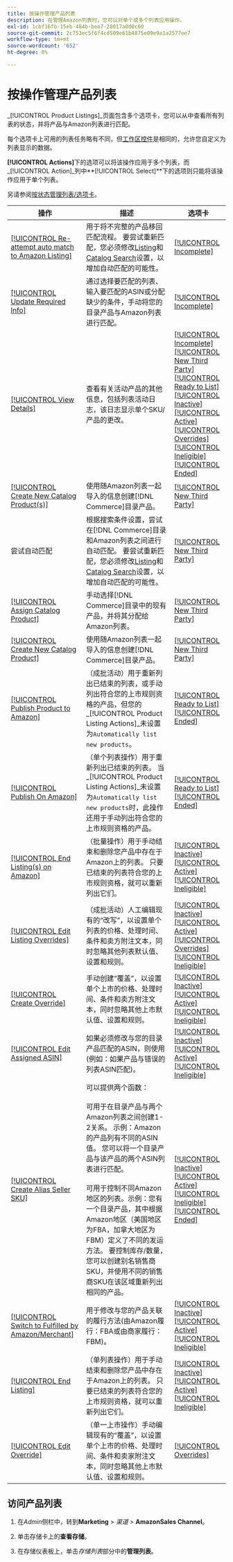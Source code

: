 ```yaml
---
title: 按操作管理产品列表
description: 在管理Amazon列表时，您可以对单个或多个列表应用操作。
exl-id: 1cbf16fb-15eb-484b-bea7-28017a0d0c60
source-git-commit: 2c753ec5f6f4cd509e61b4875e09e9a1a2577ee7
workflow-type: tm+mt
source-wordcount: '652'
ht-degree: 0%

---
```


# 按操作管理产品列表

_[!UICONTROL Product Listings]_页面包含多个选项卡，您可以从中查看所有列表的状态，并将产品与Amazon列表进行匹配。

每个选项卡上可用的列表任务略有不同，但[工作区控件](./workspace-controls.md)是相同的，允许您自定义为列表显示的数据。

**[!UICONTROL Actions]**&#x200B;下的选项可以将该操作应用于多个列表，而&#x200B;_[!UICONTROL Action]_列中&#x200B;**[!UICONTROL Select]**下的选项则只能将该操作应用于单个列表。

另请参阅[按状态管理列表/选项卡](./managing-listings-by-tab.md)。

| 操作 | 描述 | 选项卡 |
|--- |--- |--- |
| [[!UICONTROL Re-attempt auto match to Amazon Listing]](./amazon-manually-update-incomplete-listing.md#update-required-info-unable-to-assign-to-amazon-listing) | 用于将不完整的产品移回匹配流程。 要尝试重新匹配，您必须修改[Listing](./listing-settings.md)和[Catalog Search](./catalog-search.md)设置，以增加自动匹配的可能性。 | [[!UICONTROL Incomplete]](./incomplete-listings.md) |
| [[!UICONTROL Update Required Info]](./amazon-manually-update-incomplete-listing.md) | 通过选择要匹配的列表、输入要匹配的ASIN或分配缺少的条件，手动将您的目录产品与Amazon列表进行匹配。 | [[!UICONTROL Incomplete]](./incomplete-listings.md) |
| [[!UICONTROL View Details]](./product-listing-details.md) | 查看有关活动产品的其他信息，包括列表活动日志，该日志显示单个SKU/产品的更改。 | [[!UICONTROL Incomplete]](./incomplete-listings.md)<br>[[!UICONTROL New Third Party]](./new-third-party-listings.md)<br>[[!UICONTROL Ready to List]](./ready-to-list.md)<br>[[!UICONTROL Inactive]](./inactive-listings.md)<br>[[!UICONTROL Active]](./active-listings.md)<br>[[!UICONTROL Overrides]](./overrides.md)<br>[[!UICONTROL Ineligible]](./ineligible-listings.md)<br>[[!UICONTROL Ended]](./ended-listings.md) |
| [[!UICONTROL Create New Catalog Product(s)]](./creating-assigning-catalog-products.md) | 使用随Amazon列表一起导入的信息创建[!DNL Commerce]目录产品。 | [[!UICONTROL New Third Party]](./new-third-party-listings.md) |
| 尝试自动匹配 | 根据搜索条件设置，尝试在[!DNL Commerce]目录和Amazon列表之间进行自动匹配。 要尝试重新匹配，您必须修改[Listing](./listing-settings.md)和[Catalog Search](./catalog-search.md)设置，以增加自动匹配的可能性。 | [[!UICONTROL New Third Party]](./new-third-party-listings.md) |
| [[!UICONTROL Assign Catalog Product]](./creating-assigning-catalog-products.md) | 手动选择[!DNL Commerce]目录中的现有产品，并将其分配给Amazon列表。 | [[!UICONTROL New Third Party]](./new-third-party-listings.md) |
| [[!UICONTROL Create New Catalog Product]](./creating-assigning-catalog-products.md) | 使用随Amazon列表一起导入的信息创建[!DNL Commerce]目录产品。 | [[!UICONTROL New Third Party]](./new-third-party-listings.md) |
| [[!UICONTROL Publish Product to Amazon]](./publish-listings-manually.md) | （成批活动）用于重新列出已结束的列表，或手动列出符合您的上市规则资格的产品，但您的&#x200B;_[!UICONTROL Product Listing Actions]_未设置为`Automatically list new products`。 | [[!UICONTROL Ready to List]](./ready-to-list.md)<br>[[!UICONTROL Ended]](./ended-listings.md) |
| [[!UICONTROL Publish On Amazon]](./publish-listings-manually.md) | （单个列表操作）用于重新列出已结束的列表。 当&#x200B;_[!UICONTROL Product Listing Actions]_未设置为`Automatically list new products`时，此操作还用于手动列出符合您的上市规则资格的产品。 | [[!UICONTROL Ready to List]](./ready-to-list.md)<br>[[!UICONTROL Ended]](./ended-listings.md) |
| [[!UICONTROL End Listing(s) on Amazon]](./end-listings-manually.md) | （批量操作）用于手动结束和删除您产品中存在于Amazon上的列表。 只要已结束的列表符合您的上市规则资格，就可以重新列出它们。 | [[!UICONTROL Inactive]](./inactive-listings.md)<br>[[!UICONTROL Active]](./active-listings.md)<br>[[!UICONTROL Ineligible]](./ineligible-listings.md) |
| [[!UICONTROL Edit Listing Overrides]](./creating-editing-overrides.md) | （成批活动）人工编辑现有的“改写”，以设置单个列表的价格、处理时间、条件和卖方附注文本，同时忽略其他列表默认值、设置和规则。 | [[!UICONTROL Inactive]](./inactive-listings.md)<br>[[!UICONTROL Active]](./active-listings.md)<br>[[!UICONTROL Overrides]](./overrides.md)<br>[[!UICONTROL Ineligible]](./ineligible-listings.md) |
| [[!UICONTROL Create Override]](./creating-editing-overrides.md) | 手动创建“覆盖”，以设置单个上市的价格、处理时间、条件和卖方附注文本，同时忽略其他上市默认值、设置和规则。 | [[!UICONTROL Inactive]](./inactive-listings.md)<br>[[!UICONTROL Active]](./active-listings.md)<br>[[!UICONTROL Ineligible]](./ineligible-listings.md) |
| [[!UICONTROL Edit Assigned ASIN]](./edit-assigned-asin.md) | 如果必须修改与您的目录产品匹配的ASIN，则使用(例如：如果产品与错误的列表ASIN匹配)。 | [[!UICONTROL Inactive]](./inactive-listings.md)<br>[[!UICONTROL Active]](./active-listings.md)<br>[[!UICONTROL Ineligible]](./ineligible-listings.md) |
| [[!UICONTROL Create Alias Seller SKU]](./create-alias-seller-sku.md) | 可以提供两个函数：<br><br>可用于在目录产品与两个Amazon列表之间创建1-2关系。 示例：Amazon的产品列有不同的ASIN值。 您可以将一个目录产品与该产品的两个ASIN列表进行匹配。<br><br>可用于控制不同Amazon地区的列表。示例：您有一个目录产品，其中根据Amazon地区（美国地区为FBA，加拿大地区为FBM）定义了不同的发运方法。 要控制库存/数量，您可以创建别名销售商SKU，并使用不同的销售商SKU在该区域重新列出相同的产品。 | [[!UICONTROL Inactive]](./inactive-listings.md)<br>[[!UICONTROL Active]](./active-listings.md)<br>[[!UICONTROL Ineligible]](./ineligible-listings.md)<br>[[!UICONTROL Ended]](./ended-listings.md) |
| [[!UICONTROL Switch to Fulfilled by Amazon/Merchant]](./fulfilled-by.md#configure-fulfilled-by-settings) | 用于修改与您的产品关联的履行方法(由Amazon履行：FBA或由商家履行：FBM)。 | [[!UICONTROL Inactive]](./inactive-listings.md)<br>[[!UICONTROL Active]](./active-listings.md)<br>[[!UICONTROL Ineligible]](./ineligible-listings.md) |
| [[!UICONTROL End Listing]](./end-listings-manually.md) | （单列表操作）用于手动结束和删除您产品中存在于Amazon上的列表。 只要已结束的列表符合您的上市规则资格，就可以重新列出它们。 | [[!UICONTROL Inactive]](./inactive-listings.md)<br>[[!UICONTROL Active]](./active-listings.md)<br>[[!UICONTROL Ineligible]](./ineligible-listings.md) |
| [[!UICONTROL Edit Override]](./creating-editing-overrides.md) | （单一上市操作）手动编辑现有的“覆盖”，以设置单个上市的价格、处理时间、条件和卖家附注文本，同时忽略其他上市默认值、设置和规则。 | [[!UICONTROL Overrides]](./overrides.md) |

## 访问产品列表

1. 在&#x200B;_Admin_&#x200B;侧栏中，转到&#x200B;**Marketing** > _渠道_ > **AmazonSales Channel**。

1. 单击存储卡上的&#x200B;**查看存储**。

1. 在存储仪表板上，单击&#x200B;_存储列表_&#x200B;部分中的&#x200B;**管理列表**。
